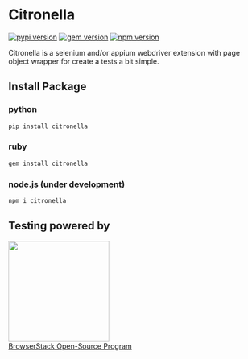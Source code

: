 # Citronella

[![pypi version](https://badge.fury.io/py/citronella.svg)](https://badge.fury.io/py/citronella)
[![gem version](https://badge.fury.io/rb/citronella.svg)](https://badge.fury.io/rb/citronella)
[![npm version](https://badge.fury.io/js/citronella.svg)](https://badge.fury.io/js/citronella)

Citronella is a selenium and/or appium webdriver extension with page object wrapper for create a tests a bit simple.

## Install Package

### python
```bash
pip install citronella
```

### ruby
```bash
gem install citronella
```

### node.js (under development)
```bash
npm i citronella
```

## Testing powered by
<a target="_blank" href="https://www.browserstack.com/"><img width="200" src="https://www.browserstack.com/images/layout/browserstack-logo-600x315.png"></a><br>
[BrowserStack Open-Source Program](https://www.browserstack.com/open-source)
